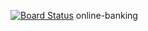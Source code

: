 [![Board Status](https://dev.azure.com/shiru2597/d50a687d-53d9-4860-a902-143a6f79f683/212cd303-798b-49f7-a7db-5643e0c9a76f/_apis/work/boardbadge/2c932dfa-5aed-4dec-8489-7515e6d7c515)](https://dev.azure.com/shiru2597/d50a687d-53d9-4860-a902-143a6f79f683/_boards/board/t/212cd303-798b-49f7-a7db-5643e0c9a76f/Microsoft.RequirementCategory)
online-banking

